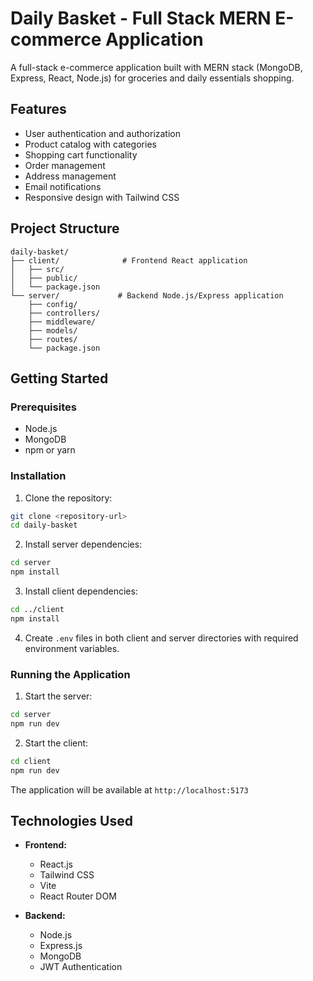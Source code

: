 # Daily Basket - Full Stack MERN E-commerce Application

A full-stack e-commerce application built with MERN stack (MongoDB, Express, React, Node.js) for groceries and daily essentials shopping.

## Features

- User authentication and authorization
- Product catalog with categories
- Shopping cart functionality
- Order management
- Address management
- Email notifications
- Responsive design with Tailwind CSS

## Project Structure

```
daily-basket/
├── client/              # Frontend React application
│   ├── src/
│   ├── public/
│   └── package.json
└── server/             # Backend Node.js/Express application
    ├── config/
    ├── controllers/
    ├── middleware/
    ├── models/
    ├── routes/
    └── package.json
```

## Getting Started

### Prerequisites

- Node.js
- MongoDB
- npm or yarn

### Installation

1. Clone the repository:
```bash
git clone <repository-url>
cd daily-basket
```

2. Install server dependencies:
```bash
cd server
npm install
```

3. Install client dependencies:
```bash
cd ../client
npm install
```

4. Create `.env` files in both client and server directories with required environment variables.

### Running the Application

1. Start the server:
```bash
cd server
npm run dev
```

2. Start the client:
```bash
cd client
npm run dev
```

The application will be available at `http://localhost:5173`

## Technologies Used

- **Frontend:**
  - React.js
  - Tailwind CSS
  - Vite
  - React Router DOM

- **Backend:**
  - Node.js
  - Express.js
  - MongoDB
  - JWT Authentication